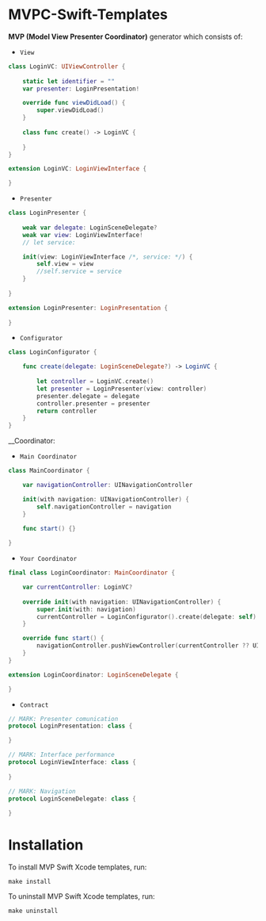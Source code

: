 # MVPC-Swift-Templates
__MVP (Model View Presenter Coordinator)__ generator which consists of:
* `View` 

```swift
class LoginVC: UIViewController {
    
    static let identifier = ""
    var presenter: LoginPresentation!

    override func viewDidLoad() {
        super.viewDidLoad()
    }
    
    class func create() -> LoginVC {
      
    }
}

extension LoginVC: LoginViewInterface {

}
```

* `Presenter`
```swift
class LoginPresenter {
    
    weak var delegate: LoginSceneDelegate?
    weak var view: LoginViewInterface!
    // let service:

    init(view: LoginViewInterface /*, service: */) {
        self.view = view
        //self.service = service
    }
    
}

extension LoginPresenter: LoginPresentation {
    
}
```

* `Configurator`
```swift
class LoginConfigurator {

    func create(delegate: LoginSceneDelegate?) -> LoginVC {
        
        let controller = LoginVC.create()
        let presenter = LoginPresenter(view: controller)
        presenter.delegate = delegate
        controller.presenter = presenter
        return controller
    }
}
```
__Coordinator:

* `Main Coordinator`
```swift
class MainCoordinator {

    var navigationController: UINavigationController

    init(with navigation: UINavigationController) {
        self.navigationController = navigation
    }

    func start() {}
    
}
```

* `Your Coordinator`
```swift
final class LoginCoordinator: MainCoordinator {

    var currentController: LoginVC?
    
    override init(with navigation: UINavigationController) {
        super.init(with: navigation)
        currentController = LoginConfigurator().create(delegate: self)
    }

    override func start() {
        navigationController.pushViewController(currentController ?? UIViewController(), animated: true)
    }
}

extension LoginCoordinator: LoginSceneDelegate {

}

```

* `Contract`
```swift
// MARK: Presenter comunication
protocol LoginPresentation: class {

}

// MARK: Interface performance
protocol LoginViewInterface: class {
   
}

// MARK: Navigation
protocol LoginSceneDelegate: class {
    
}

```

# Installation

To install MVP Swift Xcode templates, run:
```
make install
```
To uninstall MVP Swift Xcode templates, run:
```
make uninstall
```
